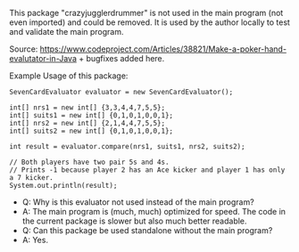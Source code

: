 This package "crazyjugglerdrummer" is not used in the main program (not even imported) and could be removed. It is used by the author locally to test and validate the main program.

Source: https://www.codeproject.com/Articles/38821/Make-a-poker-hand-evalutator-in-Java + bugfixes added here.

Example Usage of this package:

    SevenCardEvaluator evaluator = new SevenCardEvaluator();

    int[] nrs1 = new int[] {3,3,4,4,7,5,5};
    int[] suits1 = new int[] {0,1,0,1,0,0,1};
    int[] nrs2 = new int[] {2,1,4,4,7,5,5};
    int[] suits2 = new int[] {0,1,0,1,0,0,1};

    int result = evaluator.compare(nrs1, suits1, nrs2, suits2);

    // Both players have two pair 5s and 4s.
    // Prints -1 because player 2 has an Ace kicker and player 1 has only a 7 kicker.
    System.out.println(result);
    
- Q: Why is this evaluator not used instead of the main program?
- A: The main program is (much, much) optimized for speed. The code in the current package is slower but also much
     better readable.
- Q: Can this package be used standalone without the main program?
- A: Yes.    